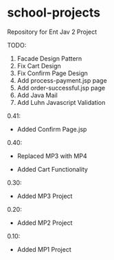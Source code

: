 # school-projects
Repository for Ent Jav 2 Project

TODO: 

  1. Facade Design Pattern
  2. Fix Cart Design
  3. Fix Confirm Page Design
  4. Add process-payment.jsp page
  5. Add order-successful.jsp page
  6. Add Java Mail
  7. Add Luhn Javascript Validation

0.41: 

  * Added Confirm Page.jsp

0.40:

  * Replaced MP3 with MP4
  
  * Added Cart Functionality

0.30: 

  * Added MP3 Project

0.20:

  * Added MP2 Project
  
0.10: 

  * Added MP1 Project
